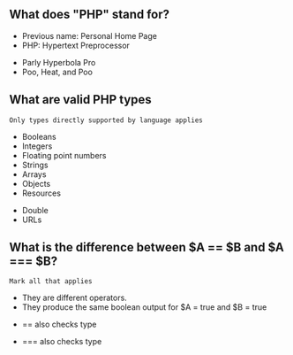 ## What does "PHP" stand for?
 + Previous name: Personal Home Page
 + PHP: Hypertext Preprocessor
 - Parly Hyperbola Pro
 - Poo, Heat, and Poo

## What are valid PHP types
	Only types directly supported by language applies
 + Booleans
 + Integers
 + Floating point numbers
 + Strings
 + Arrays
 + Objects
 + Resources
 - Double
 - URLs
 
## What is the difference between $A == $B and $A === $B?
	Mark all that applies
 + They are different operators.
 + They produce the same boolean output for $A = true and $B = true
 - == also checks type
 + === also checks type
